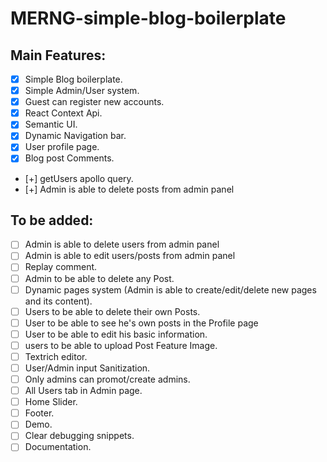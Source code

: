 # MERNG-simple-blog-boilerplate
## Main Features: 
- [x] Simple Blog boilerplate.
- [x] Simple Admin/User system.
- [x] Guest can register new accounts.
- [x] React Context Api.
- [x] Semantic UI.
- [x] Dynamic Navigation bar.
- [x] User profile page.
- [x] Blog post Comments.
- [+] getUsers apollo query.
- [+] Admin is able to delete posts from admin panel

## To be added:
- [ ] Admin is able to delete users from admin panel
- [ ] Admin is able to edit users/posts from admin panel
- [ ] Replay comment.
- [ ] Admin to be able to delete any Post.
- [ ] Dynamic pages system (Admin is able to create/edit/delete new pages and its content).
- [ ] Users to be able to delete their own Posts.
- [ ] User to be able to see he's own posts in the Profile page
- [ ] User to be able to edit his basic information.
- [ ] users to be able to upload Post Feature Image.
- [ ] Textrich editor.
- [ ] User/Admin input Sanitization.
- [ ] Only admins can promot/create admins.
- [ ] All Users tab in Admin page.
- [ ] Home Slider.
- [ ] Footer.
- [ ] Demo.
- [ ] Clear debugging snippets.
- [ ] Documentation.
